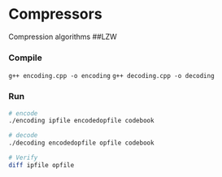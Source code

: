 # Compressors
Compression algorithms
##LZW
### Compile
`g++ encoding.cpp -o encoding`
`g++ decoding.cpp -o decoding`
### Run
~~~~bash
# encode
./encoding ipfile encodedopfile codebook

# decode
./decoding encodedopfile opfile codebook

# Verify
diff ipfile opfile
~~~~
